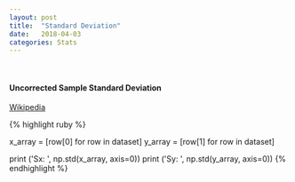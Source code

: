 ```yaml
---
layout: post
title:  "Standard Deviation"
date:   2018-04-03
categories: Stats
---
```

<br />
<h4>Uncorrected Sample Standard Deviation</h4>

<a href="https://en.m.wikipedia.org/wiki/Standard_deviation">
Wikipedia
</a>

{% highlight ruby %}

x_array = [row[0] for row in dataset]
y_array = [row[1] for row in dataset]

print ('Sx: ', np.std(x_array, axis=0))
print ('Sy: ', np.std(y_array, axis=0))
{% endhighlight %}
